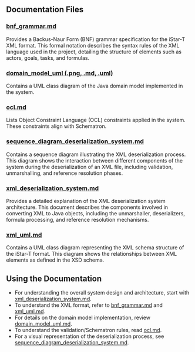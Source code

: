 ## Documentation Files

### [bnf_grammar.md](https://github.com/nina2dv/istar-unmarshal/blob/main/docs/bnf_grammar.md)
Provides a Backus-Naur Form (BNF) grammar specification for the iStar-T XML format. This formal notation describes the syntax rules of the XML language used in the project, detailing the structure of elements such as actors, goals, tasks, and formulas.

### [domain_model_uml (.png, .md, .uml)](https://github.com/nina2dv/istar-unmarshal/blob/main/docs/domain_model_uml.md)
Contains a UML class diagram of the Java domain model implemented in the system.

### [ocl.md](https://github.com/nina2dv/istar-unmarshal/blob/main/docs/ocl.md)
Lists Object Constraint Language (OCL) constraints applied in the system. These constraints align with Schematron.

### [sequence_diagram_deserialization_system.md](https://github.com/nina2dv/istar-unmarshal/blob/main/docs/sequence_diagram_deserialization_system.md)
Contains a sequence diagram illustrating the XML deserialization process. This diagram shows the interaction between different components of the system during the deserialization of an XML file, including validation, unmarshalling, and reference resolution phases.

### [xml_deserialization_system.md](https://github.com/nina2dv/istar-unmarshal/blob/main/docs/xml_deserialization_system.md)
Provides a detailed explanation of the XML deserialization system architecture. This document describes the components involved in converting XML to Java objects, including the unmarshaller, deserializers, formula processing, and reference resolution mechanisms.

### [xml_uml.md](https://github.com/nina2dv/istar-unmarshal/blob/main/docs/xml_uml.md)
Contains a UML class diagram representing the XML schema structure of the iStar-T format. This diagram shows the relationships between XML elements as defined in the XSD schema.

## Using the Documentation

- For understanding the overall system design and architecture, start with [xml_deserialization_system.md](https://github.com/nina2dv/istar-unmarshal/blob/main/docs/xml_deserialization_system.md).
- To understand the XML format, refer to [bnf_grammar.md](https://github.com/nina2dv/istar-unmarshal/blob/main/docs/bnf_grammar.md) and [xml_uml.md](https://github.com/nina2dv/istar-unmarshal/blob/main/docs/xml_uml.md).
- For details on the domain model implementation, review [domain_model_uml.md](https://github.com/nina2dv/istar-unmarshal/blob/main/docs/domain_model_uml.md).
- To understand the validation/Schematron rules, read [ocl.md](https://github.com/nina2dv/istar-unmarshal/blob/main/docs/ocl.md).
- For a visual representation of the deserialization process, see [sequence_diagram_deserialization_system.md](https://github.com/nina2dv/istar-unmarshal/blob/main/docs/sequence_diagram_deserialization_system.md).
